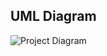 

  ## UML Diagram
  
![Project Diagram](https://user-images.githubusercontent.com/75352528/173233499-9cecfa31-ebff-4fdb-b4f9-2d52935fa58c.jpeg)
